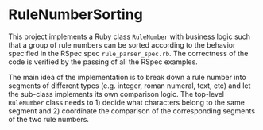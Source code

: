 # RuleNumberSorting

This project implements a Ruby class `RuleNumber` with business logic such that a group of rule numbers can be sorted
according to the behavior specified in the RSpec spec `rule_parser_spec.rb`. The correctness of the code is
verified by the passing of all the RSpec examples.

The main idea of the implementation is to break down a rule number into segments of different types (e.g. integer,
roman numeral, text, etc) and let the sub-class implements its own comparison logic. The top-level `RuleNumber` class
needs to 1) decide what characters belong to the same segment and 2) coordinate the comparison of the corresponding
segments of the two rule numbers.